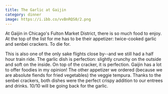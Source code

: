 ```yaml
---
title: The Garlic at Gaijin
category: dinner
image: https://i.ibb.co/vvBnRQS0/2.png
---
```

At Gaijin in Chicago's Fulton Market District, there is so much food to enjoy. At the top of the list for me has to be their appetizer: twice-cooked garlic and senbei crackers. To die for. 

This is also one of the only sake flights close by--and we still had a half hour train ride. The garlic dish is perfection: slightly crunchy on the outside and soft on the inside. On top of the cracker, it is perfection. Gaijin has a lot to offer foodies in my opinion! The other appetizer we ordered \(because we are absolute fiends for fried vegetables\) the veggie tempura. Thanks to the senbei crackers, both dishes were the perfect crispy addition to our entrees and drinks. 10/10 will be going back for the garlic. 